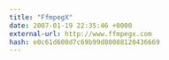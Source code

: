 ```yaml
---
title: "FfmpegX"
date: 2007-01-19 22:35:46 +0000
external-url: http://www.ffmpegx.com
hash: e0c61d600d7c69b99d80088120436669
---
```



